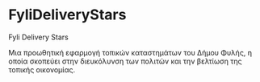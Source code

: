 # FyliDeliveryStars
Fyli Delivery Stars

Μια προωθητική εφαρμογή τοπικών καταστημάτων του Δήμου Φυλής, η οποία σκοπεύει στην διευκόλυνση των πολιτών και την βελτίωση της τοπικής οικονομίας.
